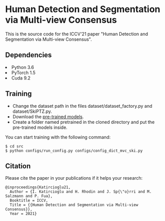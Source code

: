 # Human Detection and Segmentation via Multi-view Consensus 
This is the source code for the ICCV'21 paper "Human Detection and Segmentation via Multi-view Consensus".

## Dependencies
<li> Python 3.6
<li> PyTorch 1.5
<li> Cuda 9.2
  
## Training
  - Change the dataset path in the files dataset/dataset_factory.py and dataset/SkiPTZ.py. 
  - Download the [pre-trained models](https://drive.google.com/drive/folders/1oeY6SQwMwXiQJReDv-5dTyZcp_WBPofj?usp=sharing).
  - Create a folder named pretrained in the cloned directory and put the pre-trained models inside.
  
  You can start training with the following command:
```
$ cd src
$ python configs/run_config.py configs/config_dict_mvc_ski.py
```
 ## Citation
  Please cite the paper in your publications if it helps your research:
  ```
@inproceedings{Katircioglu21,
	Author = {I. Katircioglu and H. Rhodin and J. Sp{\"o}rri and M. Salzmann and P. Fua},
	Booktitle = ICCV,
	Title = {{Human Detection and Segmentation via Multi-view Consensus}},
	Year = 2021}
```
